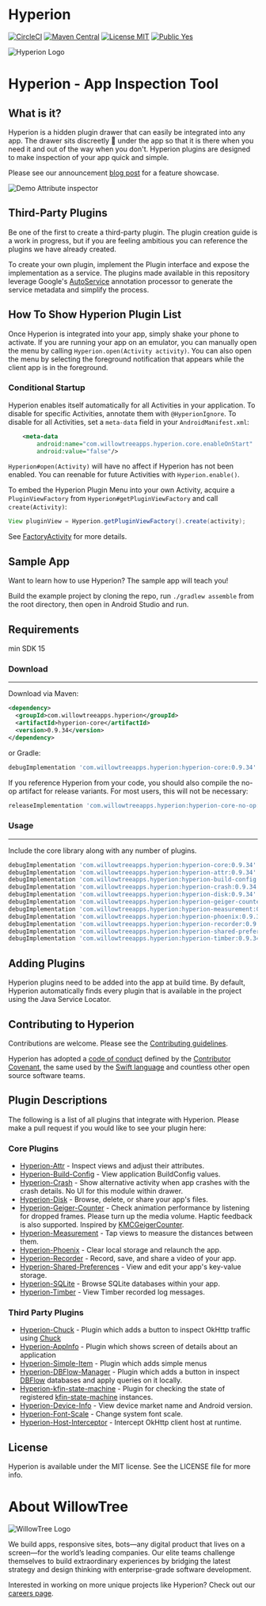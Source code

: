 # Hyperion

[![CircleCI](https://circleci.com/gh/willowtreeapps/Hyperion-Android.svg?style=svg&circle-token=3d0158d85c451692a4ce0ee18eb12617f67206eb)](https://circleci.com/gh/willowtreeapps/Hyperion-Android)
[![Maven Central](https://img.shields.io/maven-central/v/com.willowtreeapps.hyperion/hyperion-core.svg)](https://search.maven.org/search?q=g:com.willowtreeapps.hyperion)
[![License MIT](https://img.shields.io/badge/License-MIT-blue.svg?style=flat)]()
[![Public Yes](https://img.shields.io/badge/Public-yes-green.svg?style=flat)]()

![Hyperion Logo](art/Hyperion-Logo.png)

# Hyperion - App Inspection Tool

## What is it?

Hyperion is a hidden plugin drawer that can easily be integrated into any app. The drawer sits discreetly 🙊 under the app so that it is there when you need it and out of the way when you don't. Hyperion plugins are designed to make inspection of your app quick and simple.

Please see our announcement [blog post](https://willowtreeapps.com/ideas/introducing-hyperion-for-android) for a feature showcase.

![Demo Attribute inspector](https://images.ctfassets.net/3cttzl4i3k1h/1KhiROG0wcSi8QYa6iYGI0/0cd93ebf5a67012c09e16964032ea7e6/image2new.gif)

## Third-Party Plugins

Be one of the first to create a third-party plugin. The plugin creation guide is a work in progress, but if you are feeling ambitious you can reference the plugins we have already created.

To create your own plugin, implement the Plugin interface and expose the implementation as a service. The plugins made available in this repository leverage Google's [AutoService](https://github.com/google/auto/tree/master/service) annotation processor to generate the service metadata and simplify the process.

## How To Show Hyperion Plugin List

Once Hyperion is integrated into your app, simply shake your phone to activate. If you are running your app on an emulator, you can manually open the menu by calling `Hyperion.open(Activity activity)`. You can also open the menu by selecting the foreground notification that appears while the client app is in the foreground.

### Conditional Startup

Hyperion enables itself automatically for all Activities in your application. To disable for specific Activities, annotate them with `@HyperionIgnore`. To disable for all Activities, set a `meta-data` field in your `AndroidManifest.xml`:

```xml
    <meta-data
        android:name="com.willowtreeapps.hyperion.core.enableOnStart"
        android:value="false"/>
```

`Hyperion#open(Activity)` will have no affect if Hyperion has not been enabled. You can reenable for future Activities with `Hyperion.enable()`.

To embed the Hyperion Plugin Menu into your own Activity, acquire a `PluginViewFactory` from `Hyperion#getPluginViewFactory` and call `create(Activity)`:

```Java
View pluginView = Hyperion.getPluginViewFactory().create(activity);
```

See [FactoryActivity](hyperion-sample/src/main/java/com/willowtreeapps/hyperion/sample/FactoryActivity.java) for more details.

## Sample App

Want to learn how to use Hyperion? The sample app will teach you!

Build the example project by cloning the repo, run `./gradlew assemble` from the root directory, then open in Android Studio and run.

## Requirements

min SDK 15

### Download

--------

Download via Maven:

```xml
<dependency>
  <groupId>com.willowtreeapps.hyperion</groupId>
  <artifactId>hyperion-core</artifactId>
  <version>0.9.34</version>
</dependency>
```

or Gradle:

```groovy
debugImplementation 'com.willowtreeapps.hyperion:hyperion-core:0.9.34'
```

If you reference Hyperion from your code, you should also compile the no-op artifact for release variants. For most users, this will not be necessary:

```groovy
releaseImplementation 'com.willowtreeapps.hyperion:hyperion-core-no-op:0.9.34'
```

### Usage

--------

Include the core library along with any number of plugins.

```groovy
debugImplementation 'com.willowtreeapps.hyperion:hyperion-core:0.9.34'
debugImplementation 'com.willowtreeapps.hyperion:hyperion-attr:0.9.34'
debugImplementation 'com.willowtreeapps.hyperion:hyperion-build-config:0.9.34'
debugImplementation 'com.willowtreeapps.hyperion:hyperion-crash:0.9.34'
debugImplementation 'com.willowtreeapps.hyperion:hyperion-disk:0.9.34'
debugImplementation 'com.willowtreeapps.hyperion:hyperion-geiger-counter:0.9.34'
debugImplementation 'com.willowtreeapps.hyperion:hyperion-measurement:0.9.34'
debugImplementation 'com.willowtreeapps.hyperion:hyperion-phoenix:0.9.34'
debugImplementation 'com.willowtreeapps.hyperion:hyperion-recorder:0.9.34'
debugImplementation 'com.willowtreeapps.hyperion:hyperion-shared-preferences:0.9.34'
debugImplementation 'com.willowtreeapps.hyperion:hyperion-timber:0.9.34'
```

## Adding Plugins

Hyperion plugins need to be added into the app at build time.
By default, Hyperion automatically finds every plugin that is available in the project using the Java Service Locator.

## Contributing to Hyperion

Contributions are welcome. Please see the [Contributing guidelines](CONTRIBUTING.md).

Hyperion has adopted a [code of conduct](CODE_OF_CONDUCT.md) defined by the [Contributor Covenant](http://contributor-covenant.org), the same used by the [Swift language](https://swift.org) and countless other open source software teams.

## Plugin Descriptions

The following is a list of all plugins that integrate with Hyperion. Please make a pull request if you would like to see your plugin here:

### Core Plugins

- [Hyperion-Attr](/hyperion-attr) - Inspect views and adjust their attributes.
- [Hyperion-Build-Config](/hyperion-build-config) - View application BuildConfig values.
- [Hyperion-Crash](/hyperion-crash) - Show alternative activity when app crashes with the crash details. No UI for this module within drawer.
- [Hyperion-Disk](/hyperion-disk) - Browse, delete, or share your app\'s files.
- [Hyperion-Geiger-Counter](/hyperion-geiger-counter) - Check animation performance by listening for dropped frames. Please turn up the media volume. Haptic feedback is also supported. Inspired by [KMCGeigerCounter](https://github.com/kconner/KMCGeigerCounter).
- [Hyperion-Measurement](/hyperion-measurement) - Tap views to measure the distances between them.
- [Hyperion-Phoenix](/hyperion-phoenix) - Clear local storage and relaunch the app.
- [Hyperion-Recorder](/hyperion-recorder) - Record, save, and share a video of your app.
- [Hyperion-Shared-Preferences](/hyperion-shared-preferences) - View and edit your app\'s key-value storage.
- [Hyperion-SQLite](/hyperion-sqlite) - Browse SQLite databases within your app.
- [Hyperion-Timber](/hyperion-timber) - View Timber recorded log messages.

### Third Party Plugins

- [Hyperion-Chuck](https://github.com/Commit451/Hyperion-Chuck) - Plugin which adds a button to inspect OkHttp traffic using [Chuck](https://github.com/jgilfelt/chuck)
- [Hyperion-AppInfo](https://github.com/STAR-ZERO/Hyperion-AppInfo) - Plugin which shows screen of details about an application
- [Hyperion-Simple-Item](https://github.com/takahirom/Hyperion-Simple-Item) - Plugin which adds simple menus
- [Hyperion-DBFlow-Manager](https://github.com/wajahatkarim3/DBFlowManager-Hyperion-Plugin) - Plugin which adds a button in inspect [DBFlow](https://github.com/Raizlabs/DBFlow) databases and apply queries on it locally.
- [Hyperion-kfin-state-machine](https://github.com/ToxicBakery/kfin-state-machine-hyperion) - Plugin for checking the state of registered [kfin-state-machine](https://github.com/ToxicBakery/kfin-state-machine) instances.
- [Hyperion-Device-Info](https://github.com/DroidsOnRoids/FoQA#device-info-plugin) - View device market name and Android version.
- [Hyperion-Font-Scale](https://github.com/DroidsOnRoids/FoQA#font-scale-plugin) - Change system font scale.
- [Hyperion-Host-Interceptor](https://github.com/MiSikora/Hyperion-Host-Interceptor) - Intercept OkHttp client host at runtime.

## License

Hyperion is available under the MIT license. See the LICENSE file for more info.

# About WillowTree

![WillowTree Logo](art/willowtree_logo.png)

We build apps, responsive sites, bots—any digital product that lives on a screen—for the world’s leading companies. Our elite teams challenge themselves to build extraordinary experiences by bridging the latest strategy and design thinking with enterprise-grade software development.

Interested in working on more unique projects like Hyperion? Check out our [careers page](http://willowtreeapps.com/careers?utm_campaign=hyperion-gh).
